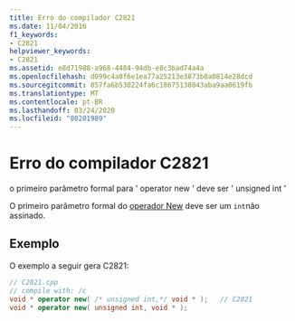 ```yaml
---
title: Erro do compilador C2821
ms.date: 11/04/2016
f1_keywords:
- C2821
helpviewer_keywords:
- C2821
ms.assetid: e8d71988-a968-4484-94db-e8c3bad74a4a
ms.openlocfilehash: d099c4a0f6e1ea77a25213e3873b8a0814e28dcd
ms.sourcegitcommit: 857fa6b530224fa6c18675138043aba9aa0619fb
ms.translationtype: MT
ms.contentlocale: pt-BR
ms.lasthandoff: 03/24/2020
ms.locfileid: "80201989"
---
```

# <a name="compiler-error-c2821"></a>Erro do compilador C2821

o primeiro parâmetro formal para ' operator new ' deve ser ' unsigned int '

O primeiro parâmetro formal do [operador New](../../standard-library/new-operators.md#op_new) deve ser um `int`não assinado.

## <a name="example"></a>Exemplo

O exemplo a seguir gera C2821:

```cpp
// C2821.cpp
// compile with: /c
void * operator new( /* unsigned int,*/ void * );   // C2821
void * operator new( unsigned int, void * );
```
